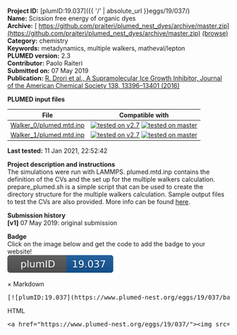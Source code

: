 **Project ID:** [plumID:19.037]({{ '/' | absolute_url }}eggs/19/037/)  
**Name:**  Scission free energy of organic dyes  
**Archive:** [ https://github.com/praiteri/plumed_nest_dyes/archive/master.zip](https://github.com/praiteri/plumed_nest_dyes/archive/master.zip) [(browse)](https://github.com/praiteri/plumed_nest_dyes/tree/master)  
**Category:**  chemistry  
**Keywords:**  metadynamics, multiple walkers, matheval/lepton  
**PLUMED version:**  2.3  
**Contributor:**  Paolo Raiteri  
**Submitted on:** 07 May 2019  
**Publication:** [R. Drori et al., A Supramolecular Ice Growth Inhibitor, Journal of the American Chemical Society 138, 13396–13401 (2016)](http://dx.doi.org/10.1021/jacs.6b08267)  
  
**PLUMED input files**  
  
| File     | Compatible with |  
|:--------:|:--------:|  
| [Walker_0/plumed.mtd.inp](./data/Walker_0/plumed.mtd.inp.md) |  [![tested on v2.7](https://img.shields.io/badge/v2.7-passing-green.svg)](data/Walker_0/plumed.mtd.inp.plumed.stderr) [![tested on master](https://img.shields.io/badge/master-passing-green.svg)](data/Walker_0/plumed.mtd.inp.plumed_master.stderr) |  
| [Walker_1/plumed.mtd.inp](./data/Walker_1/plumed.mtd.inp.md) |  [![tested on v2.7](https://img.shields.io/badge/v2.7-passing-green.svg)](data/Walker_1/plumed.mtd.inp.plumed.stderr) [![tested on master](https://img.shields.io/badge/master-passing-green.svg)](data/Walker_1/plumed.mtd.inp.plumed_master.stderr) |  
  
**Last tested:**  11 Jan 2021, 22:52:42
  
**Project description and instructions**  
The simulations were run with LAMMPS. plumed.mtd.inp contains the definition of the CVs and the set up for the multiple walkers calculation.  prepare_plumed.sh is a simple script that can be used to create the directory structure for the multiple walkers calculation. Sample output files to test the CVs are also provided. More info can be found [here](https://pubs.acs.org/doi/10.1021/cg500752x). 

  
**Submission history**  
**[v1]** 07 May 2019: original submission  
  
**Badge**  
Click on the image below and get the code to add the badge to your website!  
<img src="./badge.svg" alt="plumeDnest:19.037" id="myBtn" class="badge">
<div id="myModal" class="modal">
  <div class="modal-content">
    <span class="close">&times;</span>
    Markdown<pre>[![plumID:19.037](https://www.plumed-nest.org/eggs/19/037/badge.svg)](https://www.plumed-nest.org/eggs/19/037/)</pre>
    HTML<pre>&lt;a href="https://www.plumed-nest.org/eggs/19/037/"&gt;&lt;img src="https://www.plumed-nest.org/eggs/19/037/badge.svg" alt="plumID:19.037"&gt;&lt;/a&gt;</pre>
  </div>
</div>
